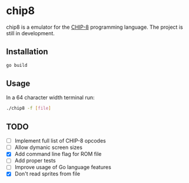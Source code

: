 # chip8

chip8 is a emulator for the [CHIP-8](https://en.wikipedia.org/wiki/CHIP-8) programming language. The project is still in development.

## Installation

```bash
go build
```

## Usage

In a 64 character width terminal run:

```bash
./chip8 -f [file]
```

## TODO

- [ ] Implement full list of CHIP-8 opcodes
- [ ] Allow dymanic screen sizes
- [x] Add command line flag for ROM file
- [ ] Add proper tests
- [ ] Improve usage of Go language features
- [x] Don't read sprites from file
